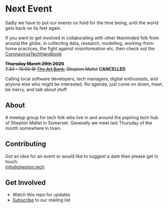 # Next Event 
Sadly we have to put our events on hold for the time being, until the world gets back on its feet again. 

If you want to get involved in collaborating with other likeminded folk from around the globe, in collecting data, research, modelling, working-from-home practices, the fight against misinformation etc. then check out the [CoronavirusTechHandbook](https://coronavirustechhandbook.com/)

~~**Thursday March 26th 2020**~~   
~~7:30 - 10:00 @ [The Art Bank](http://www.artbank.org.uk), Shepton Mallet~~ 
**CANCELLED**

Calling local software developers, tech managers, digital enthusiasts, and anyone else who might be interested.
No agenda, just come on down, meet, be merry, and talk about stuff.

## About
A meetup group for tech folk who live in and around the aspiring tech hub of Shepton Mallet in Somerset. Generally we meet last Thursday of the month somewhere in town.

## Contributing
Got an idea for an event or would like to suggest a date then please get in touch.  
[info@shepton.tech](mailto:info@shepton.tech)

## Get Involved
- Watch this repo for updates
- [Subscribe](http://eepurl.com/gJVaZj) to our mailing list 

[art-bank-map]: https://www.google.com/maps/place/The+Art+Bank+Cafe/@51.1903418,-2.5469142,15z/data=!4m5!3m4!1s0x0:0xe2ea59dd187c70b4!8m2!3d51.1903418!4d-2.5469142

